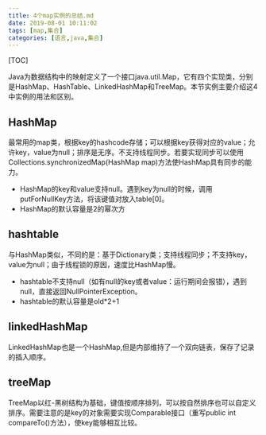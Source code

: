 ```yaml
---
title: 4个map实例的总结.md
date: 2019-08-01 10:11:02
tags: [map,集合]
categories: [语言,java,集合]
---
```


[TOC]

Java为数据结构中的映射定义了一个接口java.util.Map，它有四个实现类，分别是HashMap、HashTable、LinkedHashMap和TreeMap。本节实例主要介绍这4中实例的用法和区别。

<!--more-->

## HashMap

最常用的map类，根据key的hashcode存储；可以根据key获得对应的value；允许key，value为null；排序是无序。不支持线程同步。若要实现同步可以使用Collections.synchronizedMap(HashMap map)方法使HashMap具有同步的能力。

- HashMap的key和value支持null。遇到key为null的时候，调用putForNullKey方法，将该键值对放入table[0]。
- HashMap的默认容量是2的幂次方


## hashtable

与HashMap类似，不同的是：基于Dictionary类；支持线程同步；不支持key，value为null；由于线程锁的原因，速度比HashMap慢。

- hashtable不支持null（如有null的key或者value：运行期间会报错），遇到null，直接返回NullPointerException。
- hashtable的默认容量是old*2+1


## linkedHashMap

LinkedHashMap也是一个HashMap,但是内部维持了一个双向链表，保存了记录的插入顺序。

## treeMap

TreeMap以红-黑树结构为基础，键值按顺序排列，可以按自然排序也可以自定义排序。需要注意的是key的对象需要实现Comparable接口（重写public int compareTo()方法），使key能够相互比较。
